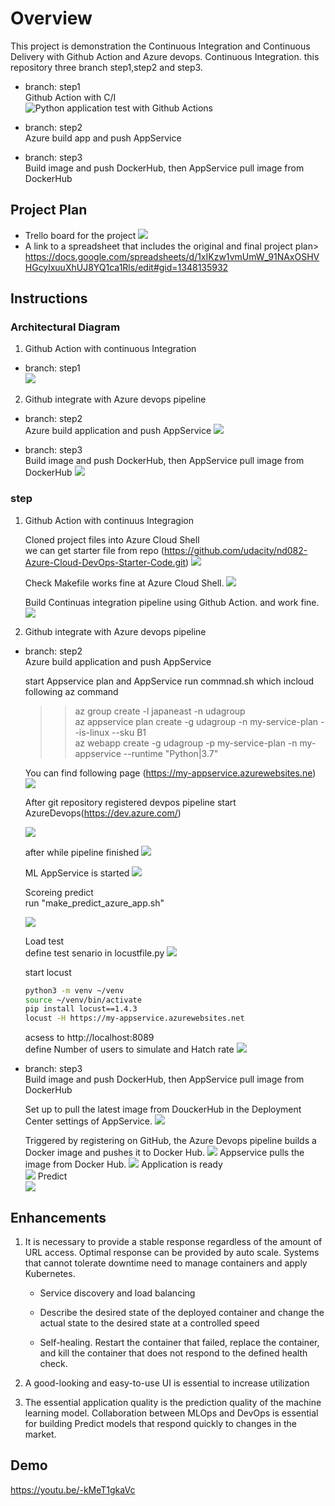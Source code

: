 # Overview

This project is demonstration the Continuous Integration and Continuous Delivery with Github Action and Azure devops.
Continuous Integration. this repository three branch step1,step2 and step3.

- branch: step1  
  Github Action with C/I  
   ![Python application test with Github Actions](https://github.com/fbamuse/udacity-azure-devops-pro2/workflows/Python%20application%20test%20with%20Github%20Actions/badge.svg?branch=step1)

- branch: step2  
  Azure build app and push AppService

- branch: step3  
  Build image and push DockerHub, then AppService pull image from DockerHub
   



## Project Plan

* Trello board for the project
  ![](pic/2021-02-14-23-01-24.png)
* A link to a spreadsheet that includes the original and final project plan>
  https://docs.google.com/spreadsheets/d/1xIKzw1vmUmW_91NAxOSHVHGcylxuuXhUJ8YQ1ca1Rls/edit#gid=1348135932




## Instructions
### Architectural Diagram
  
1. Github Action with continuous Integration 
- branch: step1  
![](pic/2021-02-14-17-58-31.png)

2. Github integrate with Azure devops pipeline  
- branch: step2  
  Azure build application and push AppService 
![](pic/2021-02-14-17-58-01.png)

- branch: step3  
  Build image and push DockerHub, then AppService pull  image from DockerHub
![](pic/2021-02-14-17-57-30.png)

 

### step
1. Github Action with continuus Integragion 

	Cloned project files into Azure Cloud Shell  
	we can get starter file from repo (https://github.com/udacity/nd082-Azure-Cloud-DevOps-Starter-Code.git)
	![](pic/2021-02-14-21-32-10.png)

	Check Makefile works fine at Azure Cloud Shell.
	![](pic/2021-02-14-21-22-36.png)

	Build Continuas integration pipeline using Github Action.
	and work fine.
	![](pic/2021-02-14-21-27-26.png)


2. Github integrate with Azure devops pipeline  

- branch: step2   
  Azure build application and push AppService  


   start Appservice plan and AppService 
   run commnad.sh which incloud following az command
  
   >> az group create -l japaneast -n  udagroup  
   >>az appservice plan create -g udagroup -n my-service-plan --is-linux --sku B1    
   >>az webapp create -g udagroup -p my-service-plan -n my-appservice --runtime "Python|3.7"  

	You can find following page (https://my-appservice.azurewebsites.ne)
	![](pic/2021-02-14-19-07-35.png)


	After git repository registered devpos pipeline start  
	AzureDevops(https://dev.azure.com/)

	![](pic/2021-02-14-19-10-58.png)

	after while pipeline finished
	![](pic/2021-02-14-19-14-57.png)

	ML AppService is started 
	![](pic/2021-02-14-19-16-14.png)



	Scoreing predict  
	run "make_predict_azure_app.sh"

	![](pic/2021-02-14-19-17-58.png)


	Load test  
	define test senario in locustfile.py
![](pic/2021-02-14-22-08-15.png)


	start locust
	```bash
	python3 -m venv ~/venv
	source ~/venv/bin/activate
	pip install locust==1.4.3
	locust -H https://my-appservice.azurewebsites.net
	```

	acsess to  http://localhost:8089   
	define Number of users to simulate and Hatch rate
	![](pic/2021-02-14-12-57-46.png)


- branch: step3  
  Build image and push DockerHub, then AppService pull  image from DockerHub

	Set up to pull the latest image from DouckerHub in the Deployment Center settings of AppService.
	![](pic/2021-02-14-22-47-27.png)

	Triggered by registering on GitHub, the Azure Devops pipeline builds a Docker image and pushes it to Docker Hub.
	![](pic/2021-02-14-22-50-41.png)
	Appservice pulls the image from Docker Hub.
	![](pic/2021-02-14-22-45-50.png)
	Application is ready  
	![](pic/2021-02-14-22-48-34.png)
	Predict  
	![](pic/2021-02-14-22-52-04.png)





## Enhancements

1. It is necessary to provide a stable response regardless of the amount of URL access. Optimal response can be provided by auto scale.
Systems that cannot tolerate downtime need to manage containers and apply Kubernetes.
    - Service discovery and load balancing
    - Describe the desired state of the deployed container and change the actual state to the desired state at a controlled speed

    - Self-healing. Restart the container that failed, replace the container, and kill the container that does not respond to the defined health check.


2. A good-looking and easy-to-use UI is essential to increase utilization
3. The essential application quality is the prediction quality of the machine learning model.
Collaboration between MLOps and DevOps is essential for building Predict models that respond quickly to changes in the market.


## Demo 

https://youtu.be/-kMeT1gkaVc


